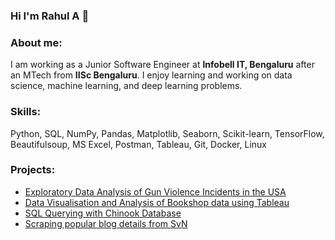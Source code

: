 ### Hi I'm Rahul A 👋

### About me:
I am working as a Junior Software Engineer at __Infobell IT, Bengaluru__ after an MTech from __IISc Bengaluru__. I enjoy learning and working on data science, machine learning, and deep learning problems.

### Skills:
Python, SQL, NumPy, Pandas, Matplotlib, Seaborn, Scikit-learn, TensorFlow, Beautifulsoup, MS Excel, Postman, Tableau, Git, Docker, Linux

### Projects:
- [Exploratory Data Analysis of Gun Violence Incidents in the USA](https://jovian.com/rahulajvit/eda-project-guns-usa)
- [Data Visualisation and Analysis of Bookshop data using Tableau](https://public.tableau.com/shared/8DPH3GGWJ?:display_count=n&:origin=viz_share_link)
- [SQL Querying with Chinook Database](https://jovian.com/rahulajvit/merged-sql-assignments)
- [Scraping popular blog details from SvN](https://github.com/Rahulaj98/Web-scraping-Project.git)


<!--
**Rahulaj98/Rahulaj98** is a ✨ _special_ ✨ repository because its `README.md` (this file) appears on your GitHub profile.

Here are some ideas to get you started:

- 🔭 I’m currently working on ...
- 🌱 I’m currently learning ...
- 👯 I’m looking to collaborate on ...
- 🤔 I’m looking for help with ...
- 💬 Ask me about ...
- 📫 How to reach me: ...
- 😄 Pronouns: ...
- ⚡ Fun fact: ...
-->
